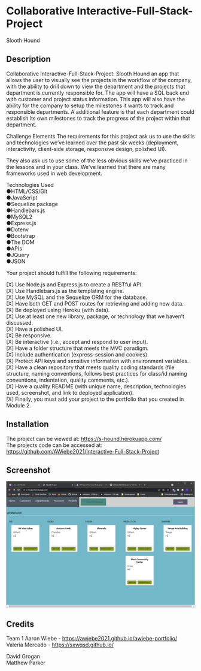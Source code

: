 # Collaborative Interactive-Full-Stack-Project

Slooth Hound

## Description 

Collaborative Interactive-Full-Stack-Project: Slooth Hound
an app that allows the user to visually see the projects in the workflow of the company, with the ability to drill down to view the department and the projects that department is currently responsible for. The app will have a SQL back end with customer and project status information. This app will also have the ability for the company to setup the milestones it wants to track and responsible departments. A additional feature is that each department could establish its own milestones to track the progress of the project within that department.


Challenge Elements
The requirements for this project ask us to use the skills and technologies we’ve learned over the past six weeks (deployment, interactivity, client-side storage, responsive design, polished UI).

They also ask us to use some of the less obvious skills we’ve practiced in the lessons and in your class. We’ve learned that there are many frameworks used in web development. 

Technologies Used<br>
●HTML/CSS/Git<br>
●JavaScript<br>
●Sequelize package <br>
●Handlebars.js<br> 
●MySQL2<br>
●Express.js<br>
●Dotenv<br>
●Bootstrap<br>
●The DOM<br>
●APIs<br>
●JQuery<br>
●JSON<br>

Your project should fulfill the following requirements:<br>

  [X]  Use Node.js and Express.js to create a RESTful API.<br>
  [X]  Use Handlebars.js as the templating engine.<br>
  [X]  Use MySQL and the Sequelize ORM for the database.<br>
  [X]  Have both GET and POST routes for retrieving and adding new data.<br>
  [X]  Be deployed using Heroku (with data).<br>
  [X]  Use at least one new library, package, or technology that we haven’t discussed.<br>
  [X]  Have a polished UI.<br>
  [X]  Be responsive.<br>
  [X]  Be interactive (i.e., accept and respond to user input).<br>
  [X]  Have a folder structure that meets the MVC paradigm.<br>
  [X]  Include authentication (express-session and cookies).<br>
  [X]  Protect API keys and sensitive information with environment variables.<br>
  [X]  Have a clean repository that meets quality coding standards (file structure, naming conventions, follows best practices for class/id naming conventions, indentation, quality comments, etc.).<br>
  [X]  Have a quality README (with unique name, description, technologies used, screenshot, and link to deployed application).<br>
  [X]  Finally, you must add your project to the portfolio that you created in Module 2.<br>

## Installation

The project can be viewed at: https://s-hound.herokuapp.com/ <br>
The projects code can be accessed at: https://github.com/AWiebe2021/Interactive-Full-Stack-Project

## Screenshot
![s-hound Screenshot](./Screenshot.png)

## Credits
Team 1
Aaron Wiebe - https://awiebe2021.github.io/awiebe-portfolio/ <br>
Valeria Mercado - https://sxwqsd.github.io/ <br>

David Grogan<br>
Matthew Parker<br>